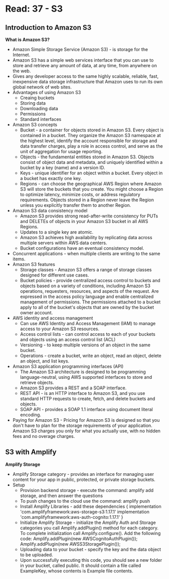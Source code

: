 # Read: 37 - S3

## Introduction to Amazon S3
**What is Amazon S3?**
  * Amazon Simple Storage Service (Amazon S3) - is storage for the Internet.
  * Amazon S3 has a simple web services interface that you can use to store and retrieve any amount of data, at any time, from anywhere on the web.
  * Gives any developer access to the same highly scalable, reliable, fast, inexpensive data storage infrastructure that Amazon uses to run its own global network of web sites. 
  * Advantages of using Amazon S3
    - Creaing buckets
    - Storing data
    - Downloading data
    - Permissions
    - Standard interfaces
  * Amazon S3 concepts
    - Bucket - a container for objects stored in Amazon S3. Every object is contained in a bucket. They organize the Amazon S3 namespace at the highest level, identify the account responsible for storage and data transfer charges, play a role in access control, and serve as the unit of aggregation for usage reporting. 
    - Objects - the fundamental entities stored in Amazon S3. Objects consist of object data and metadata, and uniquely identified within a bucket by a key (name) and a version ID. 
    - Keys - unique identifier for an object within a bucket. Every object in a bucket has exactly one key. 
    - Regions - can choose the geographical AWS Region where Amazon S3 will store the buckets that you create. You might choose a Region to optimize latency, minimize costs, or address regulatory requirements. Objects stored in a Region never leave the Region unless you explicitly transfer them to another Region. 
  * Amazon S3 data consistency model 
    - Amazon S3 provides strong read-after-write consistency for PUTs and DELETEs of objects in your Amazon S3 bucket in all AWS Regions. 
    - Updates to a single key are atomic. 
    - Amazon S3 achieves high availability by replicating data across multiple servers within AWS data centers.
    - Bucket configurations have an eventual consistency model. 
  * Concurrent applications - when multiple clients are writing to the same items.
  * Amazon S3 features
    - Storage classes - Amazon S3 offers a range of storage classes designed for different use cases.
    - Bucket policies - provide centralized access control to buckets and objects based on a variety of conditions, including Amazon S3 operations, requesters, resources, and aspects of the request. Are expressed in the access policy language and enable centralized management of permissions. The permissions attached to a bucket apply to all of the bucket's objects that are owned by the bucket owner account.
  * AWS identity and access management
    - Can use AWS Identity and Access Management (IAM) to manage access to your Amazon S3 resources.
    - Access control lists - can control access to each of your buckets and objects using an access control list (ACL)
    - Versioning - to keep multiple versions of an object in the same bucket.
    - Operations - create a bucket, write an object, read an object, delete an object, and list keys.
  * Amazon S3 application programming interfaces (API)
    - The Amazon S3 architecture is designed to be programming language-neutral, using AWS supported interfaces to store and retrieve objects.
    - Amazon S3 provides a REST and a SOAP interface. 
    - REST API - is an HTTP interface to Amazon S3, and you use standard HTTP requests to create, fetch, and delete buckets and objects.
    - SOAP API - provides a SOAP 1.1 interface using document literal encoding. 
  * Paying for Amazon S3 - Pricing for Amazon S3 is designed so that you don't have to plan for the storage requirements of your application. Amazon S3 charges you only for what you actually use, with no hidden fees and no overage charges. 

## S3 with Amplify
**Amplify Storage**
  * Amplify Storage category - provides an interface for managing user content for your app in public, protected, or private storage buckets. 
  * Setup
    - Provision backend storage - execute the command:
    amplify add storage, and then answer the questions
    - To push changes to the cloud use the command: amplify push
    - Install Amplify Libraries - add these
      dependencies {
         implementation 'com.amplifyframework:aws-storage-s3:1.17.1'
         implementation 'com.amplifyframework:aws-auth-cognito:1.17.1'
        }
    - Initialize Amplify Storage - initialize the Amplify Auth and Storage categories you call Amplify.addPlugin() method for each category. To complete initialization call Amplify.configure().
    Add the following code:
    Amplify.addPlugin(new AWSCognitoAuthPlugin());
    Amplify.addPlugin(new AWSS3StoragePlugin());
    - Uploading data to your bucket - specify the key and the data object to be uploaded.
    - Upon successfully executing this code, you should see a new folder in your bucket, called public. It should contain a file called ExampleKey, whose contents is Example file contents.